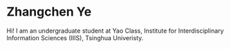 # Zhangchen Ye
Hi! I am an undergraduate student at Yao Class, Institute for Interdisciplinary Information Sciences (IIIS), Tsinghua Univeristy.